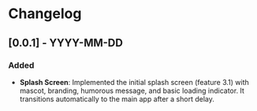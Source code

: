 # Changelog

## [0.0.1] - YYYY-MM-DD

### Added
- **Splash Screen**: Implemented the initial splash screen (feature 3.1) with mascot, branding, humorous message, and basic loading indicator. It transitions automatically to the main app after a short delay. 
